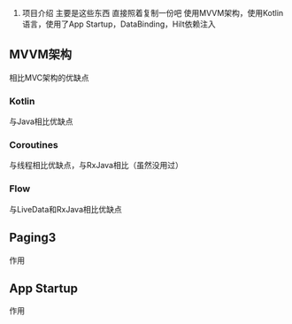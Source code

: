 1. 项目介绍
主要是这些东西
直接照着复制一份吧
使用MVVM架构，使用Kotlin语言，使用了App Startup，DataBinding，Hilt依赖注入
## MVVM架构
相比MVC架构的优缺点

###  Kotlin
与Java相比优缺点

###  Coroutines
与线程相比优缺点，与RxJava相比（虽然没用过）

###  Flow
与LiveData和RxJava相比优缺点

##  Paging3
作用

## App Startup
作用